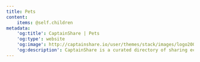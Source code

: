 ```yaml
---
title: Pets
content:
    items: @self.children
metadata:
    'og:title': CaptainShare | Pets
    'og:type': website
    'og:image': http://captainshare.io/user/themes/stack/images/logo2000.png
    'og:description': CaptainShare is a curated directory of sharing economy resources to make & save money
---
```


